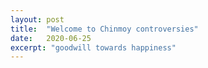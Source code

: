 ```yaml
---
layout: post
title:  "Welcome to Chinmoy controversies"
date:   2020-06-25
excerpt: "goodwill towards happiness"
---
```

